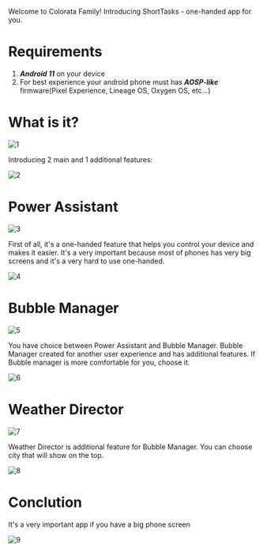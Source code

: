 Welcome to Colorata Family!
Introducing ShortTasks - one-handed app for you.

# Requirements

1. ***Android 11*** on your device
2. For best experience your android phone must has  ***AOSP-like*** firmware(Pixel Experience, Lineage OS, Oxygen OS, etc...)

# What is it?

![1](https://user-images.githubusercontent.com/79582543/109321483-3ec29600-7862-11eb-95d0-64cebe1d794a.png)

Introducing 2 main and 1 additional features:

![2](https://user-images.githubusercontent.com/79582543/109321487-3ff3c300-7862-11eb-93c1-f8080ee58db1.png)

# Power Assistant

![3](https://user-images.githubusercontent.com/79582543/109321492-41bd8680-7862-11eb-9146-fc31617b3b4b.png)

First of all, it's a one-handed feature that helps you control your device and makes it easier.
It's a very important because most of phones has very big screens and it's a very hard to use one-handed.

![4](https://user-images.githubusercontent.com/79582543/109321495-41bd8680-7862-11eb-9e7c-d58e1733e601.png)

# Bubble Manager

![5](https://user-images.githubusercontent.com/79582543/109321497-42eeb380-7862-11eb-8a63-7fb4e77abd2f.png)

You have choice between Power Assistant and Bubble Manager.
Bubble Manager created for another user experience and has additional features.
If Bubble manager is more comfortable for you, choose it.

![6](https://user-images.githubusercontent.com/79582543/109321502-43874a00-7862-11eb-8b92-fe234c59bda3.png)

# Weather Director

![7](https://user-images.githubusercontent.com/79582543/109321506-441fe080-7862-11eb-8215-ab38a83a6cc1.png)

Weather Director is additional feature for Bubble Manager. You can choose city that will show on the top.

![8](https://user-images.githubusercontent.com/79582543/109321510-44b87700-7862-11eb-8016-9c606a84a1bb.png)

# Conclution

It's a very important app if you have a big phone screen

![9](https://user-images.githubusercontent.com/79582543/109321515-45510d80-7862-11eb-990f-aeb423a61d43.png)
